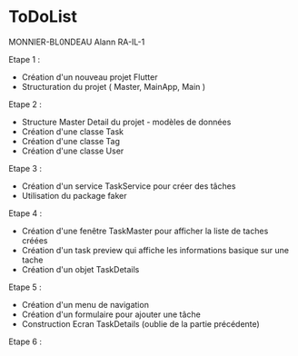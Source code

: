 # ToDoList
MONNIER-BL0NDEAU Alann RA-IL-1


Etape 1 : 
- Création d'un nouveau projet Flutter
- Structuration du projet ( Master, MainApp, Main )

Etape 2 : 
- Structure Master Detail du projet - modèles de données
- Création d'une classe Task
- Création d'une classe Tag
- Création d'une classe User

Etape 3 : 
- Création d'un service TaskService pour créer des tâches
- Utilisation du package faker

Etape 4 : 
- Création d'une fenêtre TaskMaster pour afficher la liste de taches créées
- Création d'un task preview qui affiche les informations basique sur une tache
- Création d'un objet TaskDetails

Etape 5 : 
- Création d'un menu de navigation
- Création d'un formulaire pour ajouter une tâche
- Construction Ecran TaskDetails (oublie de la partie précédente)

Etape 6 :
